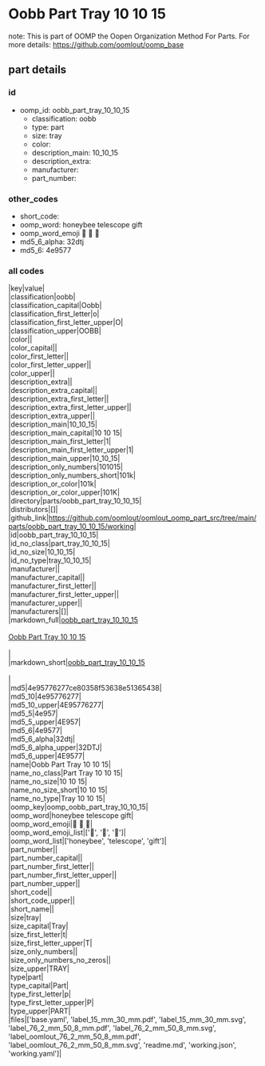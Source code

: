 # Oobb Part Tray 10 10 15  

note: This is part of OOMP the Oopen Organization Method For Parts. For more details: https://github.com/oomlout/oomp_base

##  part details





### id
* oomp_id: oobb_part_tray_10_10_15
  * classification: oobb
  * type: part
  * size: tray
  * color: 
  * description_main: 10_10_15
  * description_extra: 
  * manufacturer: 
  * part_number: 

### other_codes
* short_code: 
* oomp_word: honeybee telescope gift
* oomp_word_emoji :honeybee: :telescope: :gift:
* md5_6_alpha: 32dtj
* md5_6: 4e9577

### all codes 
|key|value|  
|classification|oobb|  
|classification_capital|Oobb|  
|classification_first_letter|o|  
|classification_first_letter_upper|O|  
|classification_upper|OOBB|  
|color||  
|color_capital||  
|color_first_letter||  
|color_first_letter_upper||  
|color_upper||  
|description_extra||  
|description_extra_capital||  
|description_extra_first_letter||  
|description_extra_first_letter_upper||  
|description_extra_upper||  
|description_main|10_10_15|  
|description_main_capital|10 10 15|  
|description_main_first_letter|1|  
|description_main_first_letter_upper|1|  
|description_main_upper|10_10_15|  
|description_only_numbers|101015|  
|description_only_numbers_short|101k|  
|description_or_color|101k|  
|description_or_color_upper|101K|  
|directory|parts/oobb_part_tray_10_10_15|  
|distributors|[]|  
|github_link|https://github.com/oomlout/oomlout_oomp_part_src/tree/main/parts/oobb_part_tray_10_10_15/working|  
|id|oobb_part_tray_10_10_15|  
|id_no_class|part_tray_10_10_15|  
|id_no_size|10_10_15|  
|id_no_type|tray_10_10_15|  
|manufacturer||  
|manufacturer_capital||  
|manufacturer_first_letter||  
|manufacturer_first_letter_upper||  
|manufacturer_upper||  
|manufacturers|[]|  
|markdown_full|[oobb_part_tray_10_10_15](https://github.com/oomlout/oomlout_oomp_part_src/tree/main/parts/oobb_part_tray_10_10_15/working)<br>[](https://github.com/oomlout/oomlout_oomp_part_src/tree/main/parts/oobb_part_tray_10_10_15/working)<br>[Oobb Part Tray 10 10 15](https://github.com/oomlout/oomlout_oomp_part_src/tree/main/parts/oobb_part_tray_10_10_15/working)<br><br>|  
|markdown_short|[oobb_part_tray_10_10_15](https://github.com/oomlout/oomlout_oomp_part_src/tree/main/parts/oobb_part_tray_10_10_15/working)<br><br>|  
|md5|4e95776277ce80358f53638e51365438|  
|md5_10|4e95776277|  
|md5_10_upper|4E95776277|  
|md5_5|4e957|  
|md5_5_upper|4E957|  
|md5_6|4e9577|  
|md5_6_alpha|32dtj|  
|md5_6_alpha_upper|32DTJ|  
|md5_6_upper|4E9577|  
|name|Oobb Part Tray 10 10 15|  
|name_no_class|Part Tray 10 10 15|  
|name_no_size|10 10 15|  
|name_no_size_short|10 10 15|  
|name_no_type|Tray 10 10 15|  
|oomp_key|oomp_oobb_part_tray_10_10_15|  
|oomp_word|honeybee telescope gift|  
|oomp_word_emoji|:honeybee: :telescope: :gift:|  
|oomp_word_emoji_list|[':honeybee:', ':telescope:', ':gift:']|  
|oomp_word_list|['honeybee', 'telescope', 'gift']|  
|part_number||  
|part_number_capital||  
|part_number_first_letter||  
|part_number_first_letter_upper||  
|part_number_upper||  
|short_code||  
|short_code_upper||  
|short_name||  
|size|tray|  
|size_capital|Tray|  
|size_first_letter|t|  
|size_first_letter_upper|T|  
|size_only_numbers||  
|size_only_numbers_no_zeros||  
|size_upper|TRAY|  
|type|part|  
|type_capital|Part|  
|type_first_letter|p|  
|type_first_letter_upper|P|  
|type_upper|PART|  
|files|['base.yaml', 'label_15_mm_30_mm.pdf', 'label_15_mm_30_mm.svg', 'label_76_2_mm_50_8_mm.pdf', 'label_76_2_mm_50_8_mm.svg', 'label_oomlout_76_2_mm_50_8_mm.pdf', 'label_oomlout_76_2_mm_50_8_mm.svg', 'readme.md', 'working.json', 'working.yaml']|  
